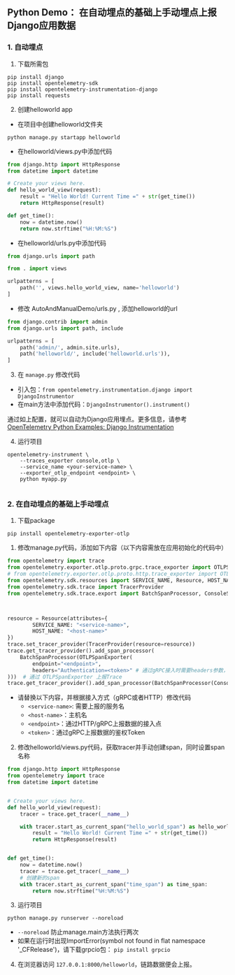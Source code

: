 ## Python Demo： 在自动埋点的基础上手动埋点上报Django应用数据


### 1. 自动埋点
1. 下载所需包
```
pip install django
pip install opentelemetry-sdk
pip install opentelemetry-instrumentation-django
pip install requests
```


2. 创建helloworld app

- 在项目中创建helloworld文件夹

`python manage.py startapp helloworld`

- 在helloworld/views.py中添加代码

```python
from django.http import HttpResponse
from datetime import datetime

# Create your views here.
def hello_world_view(request):
    result = "Hello World! Current Time =" + str(get_time())
    return HttpResponse(result)

def get_time():
    now = datetime.now()
    return now.strftime("%H:%M:%S")
```

- 在helloworld/urls.py中添加代码

```python
from django.urls import path

from . import views

urlpatterns = [
    path('', views.hello_world_view, name='helloworld')
]
```

- 修改 AutoAndManualDemo/urls.py , 添加helloworld的url

```python
from django.contrib import admin
from django.urls import path, include

urlpatterns = [
    path('admin/', admin.site.urls),
    path('helloworld/', include('helloworld.urls')),
]
```

3. 在 `manage.py` 修改代码

- 引入包：`from opentelemetry.instrumentation.django import DjangoInstrumentor`
- 在main方法中添加代码：`DjangoInstrumentor().instrument()`

通过如上配置，就可以自动为Django应用埋点。更多信息，请参考 [OpenTelemetry Python Examples: Django Instrumentation](https://opentelemetry-python.readthedocs.io/en/latest/examples/django/README.html)

4. 运行项目

```
opentelemetry-instrument \
    --traces_exporter console,otlp \
    --service_name <your-service-name> \
    --exporter_otlp_endpoint <endpoint> \
    python myapp.py
    
```

### 2. 在自动埋点的基础上手动埋点

1. 下载package
```
pip install opentelemetry-exporter-otlp 

```

1. 修改manage.py代码，添加如下内容（以下内容需放在应用初始化的代码中）
```python
from opentelemetry import trace
from opentelemetry.exporter.otlp.proto.grpc.trace_exporter import OTLPSpanExporter  # 通过gRPC接入
# from opentelemetry.exporter.otlp.proto.http.trace_exporter import OTLPSpanExporter # 通过HTTP接入
from opentelemetry.sdk.resources import SERVICE_NAME, Resource, HOST_NAME
from opentelemetry.sdk.trace import TracerProvider
from opentelemetry.sdk.trace.export import BatchSpanProcessor, ConsoleSpanExporter



resource = Resource(attributes={
        SERVICE_NAME: "<service-name>",
        HOST_NAME: "<host-name>"
})
trace.set_tracer_provider(TracerProvider(resource=resource))
trace.get_tracer_provider().add_span_processor(
    BatchSpanProcessor(OTLPSpanExporter(
        endpoint="<endpoint>",
        headers="Authentication=<token>" # 通过gRPC接入时需要headers参数，通过HTTP接入时不需要此参数
)))  # 通过 OTLPSpanExporter 上报Trace
trace.get_tracer_provider().add_span_processor(BatchSpanProcessor(ConsoleSpanExporter()))  # 在控制台输出Trace
```
- 请替换以下内容，并根据接入方式（gRPC或者HTTP）修改代码
  - `<service-name>`: 需要上报的服务名
  - `<host-name>`：主机名
  - `<endpoint>`：通过HTTP/gRPC上报数据的接入点
  - `<token>`：通过gRPC上报数据的鉴权Token

2. 修改helloworld/views.py代码，获取tracer并手动创建span，同时设置span名称

```python
from django.http import HttpResponse
from opentelemetry import trace
from datetime import datetime


# Create your views here.
def hello_world_view(request):
    tracer = trace.get_tracer(__name__)

    with tracer.start_as_current_span("hello_world_span") as hello_world_span:
        result = "Hello World! Current Time =" + str(get_time())
        return HttpResponse(result)


def get_time():
    now = datetime.now()
    tracer = trace.get_tracer(__name__)
    # 创建新的span
    with tracer.start_as_current_span("time_span") as time_span:
        return now.strftime("%H:%M:%S")
```


3. 运行项目

`python manage.py runserver --noreload`

- `--noreload` 防止manage.main方法执行两次
- 如果在运行时出现ImportError(symbol not found in flat namespace '_CFRelease')，请下载grpcio包：
  `pip install grpcio`

4. 在浏览器访问 `127.0.0.1:8000/helloworld`，链路数据便会上报。
